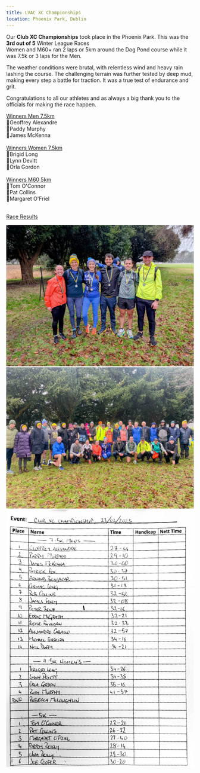 ```yaml
---
title: LVAC XC Championships
location: Phoenix Park, Dublin
---
```


Our <b>Club XC Championships</b> took place in the Phoenix Park. This was the <b>3rd out of 5</b> Winter League Races <br>
Women and M60+ ran 2 laps or 5km around the Dog Pond course while it was 7.5k or 3 laps for the Men.

The weather conditions were brutal, with relentless wind and heavy rain lashing the course. The challenging terrain was further tested by deep mud, making every step a battle for traction. It was a true test of endurance and grit.

Congratulations to all our athletes and as always a big thank you to the officials for making the race happen.

<u>Winners Men 7.5km</u><br>
🥇Geoffrey Alexandre<br>
🥈Paddy Murphy<br>
🥉James McKenna<br><br>
<u>Winners Women 7.5km</u><br>
🥇Brigid Long<br>
🥈Lynn Devitt<br>
🥉Orla Gordon<br><br>
<u>Winners M60 5km</u><br>
🥇Tom O'Connor<br>
🥈Pat Collins<br>
🥉Margaret O'Friel<br><br>

<a href="/races/2025-02-23-lvac-championships-xc/" target="_blank" rel="noopener noreferrer">Race Results</a>

<img src="/assets/images/races/2025/2025-02-23_winners.jpg" class="img-fluid" alt="Medalists">
<img src="/assets/images/races/2025/2025-02-23_group.jpg" class="img-fluid" alt="Group">
<img src="/assets/images/races/2025/2025-02-23_results.jpg" class="img-fluid" alt="Results">

<!--
<a href="https://www.instagram.com/p/Co4jsLCso6y/" target="_blank" rel="noopener noreferrer">Instagram</a>
-->
 
